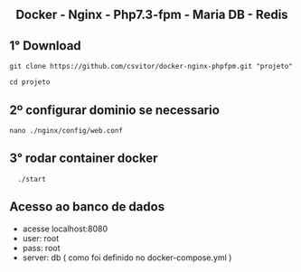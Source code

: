 <h2 align="center"> Docker - Nginx - Php7.3-fpm - Maria DB - Redis </h2>

## 1° Download
```console
git clone https://github.com/csvitor/docker-nginx-phpfpm.git "projeto" 
```
```console
cd projeto
```
## 2º configurar dominio se necessario
```console
nano ./nginx/config/web.conf
```
## 3° rodar container docker
```console
  ./start 
```

## Acesso ao banco de dados
- acesse localhost:8080
- user: root
- pass: root
- server: db ( como foi definido no docker-compose.yml )
